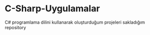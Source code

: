 # C-Sharp-Uygulamalar
C# programlama dilini kullanarak oluşturduğum projeleri sakladığım repository 
